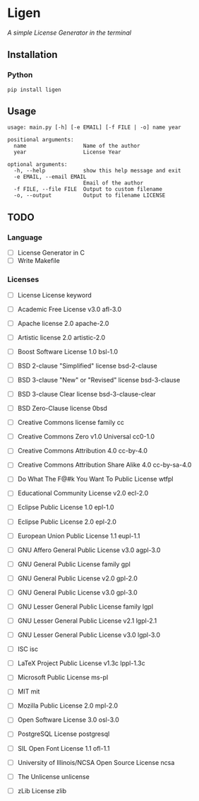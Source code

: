 # Ligen

*A simple License Generator in the terminal*


## Installation

### Python

```shell
pip install ligen
```

## Usage

```shell
usage: main.py [-h] [-e EMAIL] [-f FILE | -o] name year

positional arguments:
  name                  Name of the author
  year                  License Year

optional arguments:
  -h, --help            show this help message and exit
  -e EMAIL, --email EMAIL
                        Email of the author
  -f FILE, --file FILE  Output to custom filename
  -o, --output          Output to filename LICENSE
```

## TODO

### Language
- [ ] License Generator in C
- [ ] Write Makefile

### Licenses
- [ ] License	License keyword
- [ ] Academic Free License v3.0	afl-3.0
- [ ] Apache license 2.0	apache-2.0
- [ ] Artistic license 2.0	artistic-2.0
- [ ] Boost Software License 1.0	bsl-1.0
- [ ] BSD 2-clause "Simplified" license	bsd-2-clause
- [ ] BSD 3-clause "New" or "Revised" license	bsd-3-clause
- [ ] BSD 3-clause Clear license	bsd-3-clause-clear
- [ ] BSD Zero-Clause license	0bsd
- [ ] Creative Commons license family	cc
- [ ] Creative Commons Zero v1.0 Universal	cc0-1.0
- [ ] Creative Commons Attribution 4.0	cc-by-4.0
- [ ] Creative Commons Attribution Share Alike 4.0	cc-by-sa-4.0
- [ ] Do What The F@#k You Want To Public License	wtfpl
- [ ] Educational Community License v2.0	ecl-2.0
- [ ] Eclipse Public License 1.0	epl-1.0
- [ ] Eclipse Public License 2.0	epl-2.0
- [ ] European Union Public License 1.1	eupl-1.1
- [ ] GNU Affero General Public License v3.0	agpl-3.0
- [ ] GNU General Public License family	gpl
- [ ] GNU General Public License v2.0	gpl-2.0
- [ ] GNU General Public License v3.0	gpl-3.0
- [ ] GNU Lesser General Public License family	lgpl
- [ ] GNU Lesser General Public License v2.1	lgpl-2.1
- [ ] GNU Lesser General Public License v3.0	lgpl-3.0
- [ ] ISC	isc
- [ ] LaTeX Project Public License v1.3c	lppl-1.3c
- [ ] Microsoft Public License	ms-pl
- [ ] MIT	mit
- [ ] Mozilla Public License 2.0	mpl-2.0
- [ ] Open Software License 3.0	osl-3.0
- [ ] PostgreSQL License	postgresql
- [ ] SIL Open Font License 1.1	ofl-1.1
- [ ] University of Illinois/NCSA Open Source License	ncsa
- [ ] The Unlicense	unlicense
- [ ] zLib License	zlib

